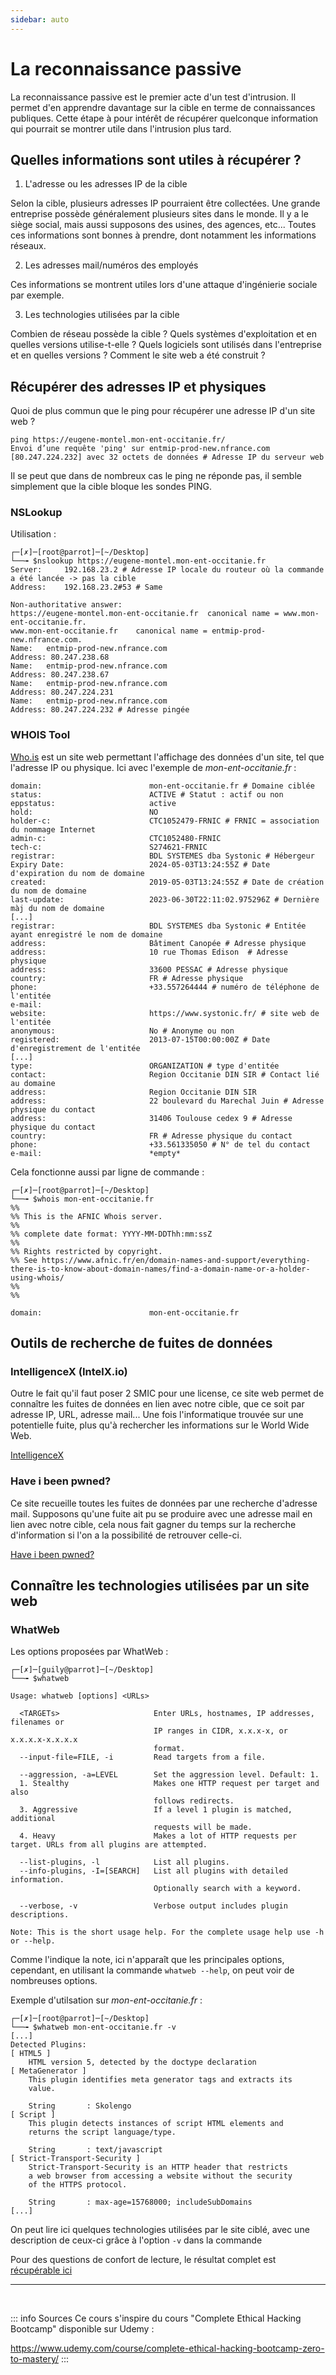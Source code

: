 ```yaml
---
sidebar: auto
---
```

# La reconnaissance passive
<Badge type="tip" text="Rédigé le 17/03/2024" />
<Badge type="warning" text="En cours de rédaction" />

La reconnaissance passive est le premier acte d'un test d'intrusion. Il permet d'en apprendre davantage sur la cible en terme de connaissances publiques.
Cette étape à pour intérêt de récupérer quelconque information qui pourrait se montrer utile dans l'intrusion plus tard.

## Quelles informations sont utiles à récupérer ?

1. L'adresse ou les adresses IP de la cible

Selon la cible, plusieurs adresses IP pourraient être collectées. Une grande entreprise possède généralement plusieurs sites dans le monde. Il y a le siège social, mais aussi supposons des usines, des agences, etc... Toutes ces informations sont bonnes à prendre, dont notamment les informations réseaux.

2. Les adresses mail/numéros des employés

Ces informations se montrent utiles lors d'une attaque d'ingénierie sociale par exemple.

3. Les technologies utilisées par la cible

Combien de réseau possède la cible ? Quels systèmes d'exploitation et en quelles versions utilise-t-elle ? Quels logiciels sont utilisés dans l'entreprise et en quelles versions ? Comment le site web a été construit ?

## Récupérer des adresses IP et physiques

Quoi de plus commun que le ping pour récupérer une adresse IP d'un site web ?
```shell
ping https://eugene-montel.mon-ent-occitanie.fr/
Envoi d’une requête 'ping' sur entmip-prod-new.nfrance.com [80.247.224.232] avec 32 octets de données # Adresse IP du serveur web
```

Il se peut que dans de nombreux cas le ping ne réponde pas, il semble simplement que la cible bloque les sondes PING.

### NSLookup

Utilisation :

```shell
┌─[✗]─[root@parrot]─[~/Desktop]
└──╼ $nslookup https://eugene-montel.mon-ent-occitanie.fr
Server:		192.168.23.2 # Adresse IP locale du routeur où la commande a été lancée -> pas la cible
Address:	192.168.23.2#53 # Same

Non-authoritative answer:
https://eugene-montel.mon-ent-occitanie.fr	canonical name = www.mon-ent-occitanie.fr.
www.mon-ent-occitanie.fr	canonical name = entmip-prod-new.nfrance.com.
Name:	entmip-prod-new.nfrance.com
Address: 80.247.238.68
Name:	entmip-prod-new.nfrance.com
Address: 80.247.238.67
Name:	entmip-prod-new.nfrance.com
Address: 80.247.224.231
Name:	entmip-prod-new.nfrance.com
Address: 80.247.224.232 # Adresse pingée
```

### WHOIS Tool

[Who.is](https://who.is) est un site web permettant l'affichage des données d'un site, tel que l'adresse IP ou physique. Ici avec l'exemple de *mon-ent-occitanie.fr* :
```shell
domain:                        mon-ent-occitanie.fr # Domaine ciblée
status:                        ACTIVE # Statut : actif ou non
eppstatus:                     active
hold:                          NO
holder-c:                      CTC1052479-FRNIC # FRNIC = association du nommage Internet
admin-c:                       CTC1052480-FRNIC
tech-c:                        S274621-FRNIC
registrar:                     BDL SYSTEMES dba Systonic # Hébergeur
Expiry Date:                   2024-05-03T13:24:55Z # Date d'expiration du nom de domaine
created:                       2019-05-03T13:24:55Z # Date de création du nom de domaine
last-update:                   2023-06-30T22:11:02.975296Z # Dernière màj du nom de domaine
[...]
registrar:                     BDL SYSTEMES dba Systonic # Entitée ayant enregistré le nom de domaine
address:                       Bâtiment Canopée # Adresse physique
address:                       10 rue Thomas Edison  # Adresse physique
address:                       33600 PESSAC # Adresse physique
country:                       FR # Adresse physique
phone:                         +33.557264444 # numéro de téléphone de l'entitée
e-mail:                        
website:                       https://www.systonic.fr/ # site web de l'entitée
anonymous:                     No # Anonyme ou non
registered:                    2013-07-15T00:00:00Z # Date d'enregistrement de l'entitée
[...]
type:                          ORGANIZATION # type d'entitée
contact:                       Region Occitanie DIN SIR # Contact lié au domaine
address:                       Region Occitanie DIN SIR
address:                       22 boulevard du Marechal Juin # Adresse physique du contact
address:                       31406 Toulouse cedex 9 # Adresse physique du contact
country:                       FR # Adresse physique du contact
phone:                         +33.561335050 # N° de tel du contact
e-mail:                        *empty*
```

Cela fonctionne aussi par ligne de commande :

```shell
┌─[✗]─[root@parrot]─[~/Desktop]
└──╼ $whois mon-ent-occitanie.fr
%%
%% This is the AFNIC Whois server.
%%
%% complete date format: YYYY-MM-DDThh:mm:ssZ
%%
%% Rights restricted by copyright.
%% See https://www.afnic.fr/en/domain-names-and-support/everything-there-is-to-know-about-domain-names/find-a-domain-name-or-a-holder-using-whois/
%%
%%

domain:                        mon-ent-occitanie.fr
```

## Outils de recherche de fuites de données

### IntelligenceX (IntelX.io)

Outre le fait qu'il faut poser 2 SMIC pour une license, ce site web permet de connaître les fuites de données en lien avec notre cible, que ce soit par adresse IP, URL, adresse mail...
Une fois l'informatique trouvée sur une potentielle fuite, plus qu'à rechercher les informations sur le World Wide Web.

[IntelligenceX](https://intelx.io/)

### Have i been pwned? 

Ce site recueille toutes les fuites de données par une recherche d'adresse mail.
Supposons qu'une fuite ait pu se produire avec une adresse mail en lien avec notre cible, cela nous fait gagner du temps sur la recherche d'information si l'on a la possibilité de retrouver celle-ci.

[Have i been pwned?](https://haveibeenpwned.com/)

## Connaître les technologies utilisées par un site web

### WhatWeb

Les options proposées par WhatWeb :

```shell
┌─[✗]─[guily@parrot]─[~/Desktop]
└──╼ $whatweb

Usage: whatweb [options] <URLs>

  <TARGETs>			            Enter URLs, hostnames, IP addresses, filenames or
  				                IP ranges in CIDR, x.x.x-x, or x.x.x.x-x.x.x.x
  				                format.
  --input-file=FILE, -i		    Read targets from a file.

  --aggression, -a=LEVEL	    Set the aggression level. Default: 1.
  1. Stealthy			        Makes one HTTP request per target and also
  				                follows redirects.
  3. Aggressive			        If a level 1 plugin is matched, additional
  				                requests will be made.
  4. Heavy                      Makes a lot of HTTP requests per target. URLs from all plugins are attempted.

  --list-plugins, -l		    List all plugins.
  --info-plugins, -I=[SEARCH]	List all plugins with detailed information.
				                Optionally search with a keyword.

  --verbose, -v			        Verbose output includes plugin descriptions.

Note: This is the short usage help. For the complete usage help use -h or --help.
```

Comme l'indique la note, ici n'apparaît que les principales options, cependant, en utilisant la commande `whatweb --help`, on peut voir de nombreuses options.

Exemple d'utilsation sur *mon-ent-occitanie.fr* :

```shell
┌─[✗]─[root@parrot]─[~/Desktop]
└──╼ $whatweb mon-ent-occitanie.fr -v
[...]
Detected Plugins:
[ HTML5 ]
	HTML version 5, detected by the doctype declaration 
[ MetaGenerator ]
	This plugin identifies meta generator tags and extracts its 
	value. 

	String       : Skolengo
[ Script ]
	This plugin detects instances of script HTML elements and 
	returns the script language/type. 

	String       : text/javascript
[ Strict-Transport-Security ]
	Strict-Transport-Security is an HTTP header that restricts 
	a web browser from accessing a website without the security 
	of the HTTPS protocol. 

	String       : max-age=15768000; includeSubDomains
[...]
```

On peut lire ici quelques technologies utilisées par le site ciblé, avec une description de ceux-ci grâce à l'option `-v` dans la commande

Pour des questions de confort de lecture, le résultat complet est [récupérable ici](./assets/whatweb-resultats.txt)

<hr>
<br>

::: info Sources
Ce cours s'inspire du cours "Complete Ethical Hacking Bootcamp" disponible sur Udemy :

https://www.udemy.com/course/complete-ethical-hacking-bootcamp-zero-to-mastery/
:::

